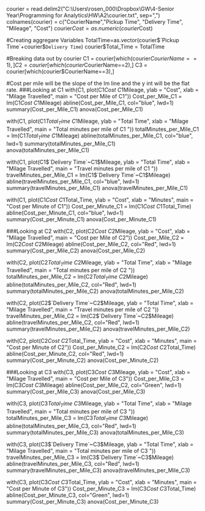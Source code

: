 courier = read.delim2("C:\\Users\\rosen_000\\Dropbox\\GW\\4-Senior Year\\Programming for Analytics\\HW\\A2\\courier.txt", sep=",")
colnames(courier) = c("CourierName","Pickup Time", "Delivery Time", "Mileage", "Cost")
courier$Cost = as.numeric(courier$Cost)

#Creating aggregare Variables
TotalTime=as.vector(courier$`Pickup Time`+courier$`Delivery Time`)
courier$Total_Time = TotalTime

#Breaking data out by courier
C1 = courier[which(courier$CourierName==1),]
C2 = courier[which(courier$CourierName==2),]
C3 = courier[which(courier$CourierName==3),]


#Cost per mile will be the slope of the lm line and the y int will be the flat rate.
###Looking at C1
with(C1, plot(C1$Cost~C1$Mileage, ylab = "Cost", xlab = "Milage Travelled", main = "Cost per Mile of C1"))
Cost_per_Mile_C1 = lm(C1$Cost~C1$Mileage)
abline(Cost_per_Mile_C1, col="blue", lwd=1)
summary(Cost_per_Mile_C1)
anova(Cost_per_Mile_C1)

with(C1, plot(C1$Total_Time~C1$Mileage, ylab = "Total Time", xlab = "Milage Travelled", main = "Total minutes per mile of C1 "))
totalMinutes_per_Mile_C1 = lm(C1$Total_Time~C1$Mileage)
abline(totalMinutes_per_Mile_C1, col="blue", lwd=1)
summary(totalMinutes_per_Mile_C1)
anova(totalMinutes_per_Mile_C1)

with(C1, plot(C1$`Delivery Time`~C1$Mileage, ylab = "Total Time", xlab = "Milage Travelled", main = "Travel minutes per mile of C1 "))
travelMinutes_per_Mile_C1 = lm(C1$`Delivery Time`~C1$Mileage)
abline(travelMinutes_per_Mile_C1, col="blue", lwd=1)
summary(travelMinutes_per_Mile_C1)
anova(travelMinutes_per_Mile_C1)


with(C1, plot(C1$Cost~C1$Total_Time, ylab = "Cost", xlab = "Minutes", main = "Cost per Minute of C1"))
Cost_per_Minute_C1 = lm(C1$Cost~C1$Total_Time)
abline(Cost_per_Minute_C1, col="blue", lwd=1)
summary(Cost_per_Minute_C1)
anova(Cost_per_Minute_C1)


###Looking at C2
with(C2, plot(C2$Cost~C2$Mileage, ylab = "Cost", xlab = "Milage Travelled", main = "Cost per Mile of C2"))
Cost_per_Mile_C2 = lm(C2$Cost~C2$Mileage)
abline(Cost_per_Mile_C2, col="Red", lwd=1)
summary(Cost_per_Mile_C2)
anova(Cost_per_Mile_C2)

with(C2, plot(C2$Total_Time~C2$Mileage, ylab = "Total Time", xlab = "Milage Travelled", main = "Total minutes per mile of C2 "))
totalMinutes_per_Mile_C2 = lm(C2$Total_Time~C2$Mileage)
abline(totalMinutes_per_Mile_C2, col="Red", lwd=1)
summary(totalMinutes_per_Mile_C2)
anova(totalMinutes_per_Mile_C2)

with(C2, plot(C2$`Delivery Time`~C2$Mileage, ylab = "Total Time", xlab = "Milage Travelled", main = "Travel minutes per mile of C2 "))
travelMinutes_per_Mile_C2 = lm(C2$`Delivery Time`~C2$Mileage)
abline(travelMinutes_per_Mile_C2, col="Red", lwd=1)
summary(travelMinutes_per_Mile_C2)
anova(travelMinutes_per_Mile_C2)

with(C2, plot(C2$Cost~C2$Total_Time, ylab = "Cost", xlab = "Minutes", main = "Cost per Minute of C2"))
Cost_per_Minute_C2 = lm(C2$Cost~C2$Total_Time)
abline(Cost_per_Minute_C2, col="Red", lwd=1)
summary(Cost_per_Minute_C2)
anova(Cost_per_Minute_C2)


###Looking at C3
with(C3, plot(C3$Cost~C3$Mileage, ylab = "Cost", xlab = "Milage Travelled", main = "Cost per Mile of C3"))
Cost_per_Mile_C3 = lm(C3$Cost~C3$Mileage)
abline(Cost_per_Mile_C2, col="Green", lwd=1)
summary(Cost_per_Mile_C3)
anova(Cost_per_Mile_C3)

with(C3, plot(C3$Total_Time~C3$Mileage, ylab = "Total Time", xlab = "Milage Travelled", main = "Total minutes per mile of C3 "))
totalMinutes_per_Mile_C3 = lm(C3$Total_Time~C3$Mileage)
abline(totalMinutes_per_Mile_C3, col="Red", lwd=1)
summary(totalMinutes_per_Mile_C3)
anova(totalMinutes_per_Mile_C3)

with(C3, plot(C3$`Delivery Time`~C3$Mileage, ylab = "Total Time", xlab = "Milage Travelled", main = "Total minutes per mile of C3 "))
travelMinutes_per_Mile_C3 = lm(C3$`Delivery Time`~C3$Mileage)
abline(travelMinutes_per_Mile_C3, col="Red", lwd=1)
summary(travelMinutes_per_Mile_C3)
anova(travelMinutes_per_Mile_C3)

with(C3, plot(C3$Cost~C3$Total_Time, ylab = "Cost", xlab = "Minutes", main = "Cost per Minute of C3"))
Cost_per_Minute_C3 = lm(C3$Cost~C3$Total_Time)
abline(Cost_per_Minute_C3, col="Green", lwd=1)
summary(Cost_per_Minute_C3)
anova(Cost_per_Minute_C3)

